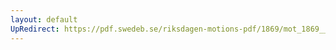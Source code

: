 ```yaml
---
layout: default
UpRedirect: https://pdf.swedeb.se/riksdagen-motions-pdf/1869/mot_1869__fk__reg/mot_1869__fk__reg_001.pdf
---
```


